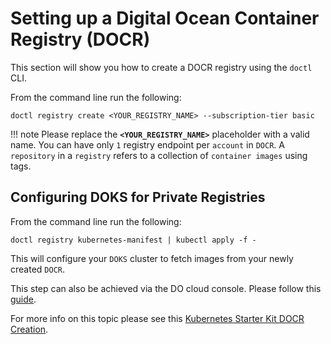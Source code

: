 # Setting up a Digital Ocean Container Registry (DOCR)

This section will show you how to create a DOCR registry using the `doctl` CLI.

From the command line run the following:

```shell
doctl registry create <YOUR_REGISTRY_NAME> --subscription-tier basic
```

!!! note
    Please replace the **`<YOUR_REGISTRY_NAME>`** placeholder with a valid name.
    You can have only `1` registry endpoint per `account` in `DOCR`. A `repository` in a `registry` refers to a collection of `container images` using tags.

## Configuring DOKS for Private Registries

From the command line run the following:

```shell
doctl registry kubernetes-manifest | kubectl apply -f -
```

This will configure your `DOKS` cluster to fetch images from your newly created `DOCR`.

This step can also be achieved via the DO cloud console. Please follow this [guide](https://docs.digitalocean.com/products/container-registry/how-to/use-registry-docker-kubernetes/#kubernetes-integration).

For more info on this topic please see this [Kubernetes Starter Kit DOCR Creation](https://github.com/digitalocean/Kubernetes-Starter-Kit-Developers/tree/main/02-setup-DOCR).
